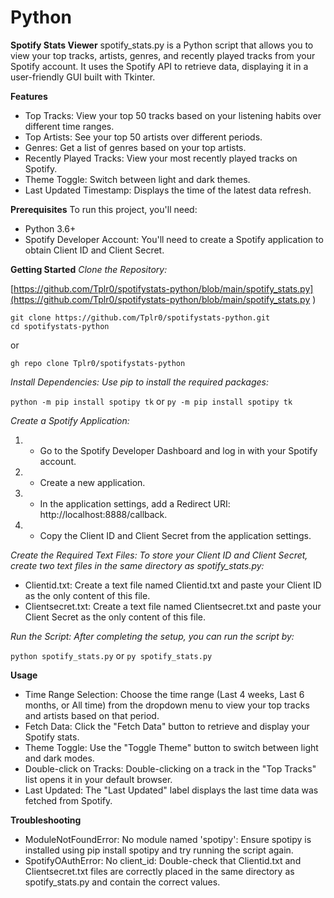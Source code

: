 # Python
**Spotify Stats Viewer**
spotify_stats.py is a Python script that allows you to view your top tracks, artists, genres, and recently played tracks from your Spotify account. It uses the Spotify API to retrieve data, displaying it in a user-friendly GUI built with Tkinter.

**Features**
- Top Tracks: View your top 50 tracks based on your listening habits over different time ranges.
- Top Artists: See your top 50 artists over different periods.
- Genres: Get a list of genres based on your top artists.
- Recently Played Tracks: View your most recently played tracks on Spotify.
- Theme Toggle: Switch between light and dark themes.
- Last Updated Timestamp: Displays the time of the latest data refresh.
  
**Prerequisites**
To run this project, you'll need:
- Python 3.6+
- Spotify Developer Account: You'll need to create a Spotify application to obtain Client ID and Client Secret.

**Getting Started**
*Clone the Repository:*

[https://github.com/Tplr0/spotifystats-python/blob/main/spotify_stats.py](https://github.com/Tplr0/spotifystats-python/blob/main/spotify_stats.py
)

```
git clone https://github.com/Tplr0/spotifystats-python.git
cd spotifystats-python
```
or
```
gh repo clone Tplr0/spotifystats-python
```


*Install Dependencies: Use pip to install the required packages:*

```python -m pip install spotipy tk```
or
```py -m pip install spotipy tk```

*Create a Spotify Application:*

1. - Go to the Spotify Developer Dashboard and log in with your Spotify account.
2. - Create a new application.
3. - In the application settings, add a Redirect URI: http://localhost:8888/callback.
4. - Copy the Client ID and Client Secret from the application settings.

*Create the Required Text Files: To store your Client ID and Client Secret, create two text files in the same directory as spotify_stats.py:*

- Clientid.txt: Create a text file named Clientid.txt and paste your Client ID as the only content of this file.
- Clientsecret.txt: Create a text file named Clientsecret.txt and paste your Client Secret as the only content of this file.

*Run the Script: After completing the setup, you can run the script by:*

```python spotify_stats.py```
or
```py spotify_stats.py```

**Usage**

- Time Range Selection: Choose the time range (Last 4 weeks, Last 6 months, or All time) from the dropdown menu to view your top tracks and artists based on that period.
- Fetch Data: Click the "Fetch Data" button to retrieve and display your Spotify stats.
- Theme Toggle: Use the "Toggle Theme" button to switch between light and dark modes.
- Double-click on Tracks: Double-clicking on a track in the "Top Tracks" list opens it in your default browser.
- Last Updated: The "Last Updated" label displays the last time data was fetched from Spotify.

**Troubleshooting**
- ModuleNotFoundError: No module named 'spotipy': Ensure spotipy is installed using pip install spotipy and try running the script again.
- SpotifyOAuthError: No client_id: Double-check that Clientid.txt and Clientsecret.txt files are correctly placed in the same directory as spotify_stats.py and contain the correct values.
